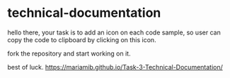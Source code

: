 # technical-documentation

hello there, your task is to add an icon on each code sample, so user can copy the code to clipboard by clicking on this icon.

fork the repository and start working on it.

best of luck.
https://mariamib.github.io/Task-3-Technical-Documentation/
